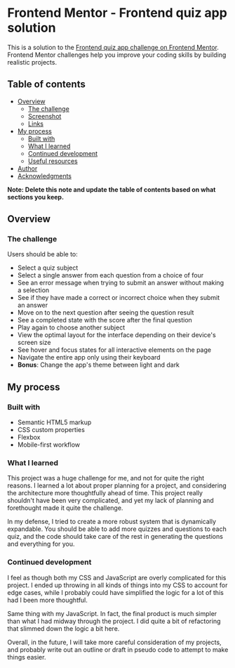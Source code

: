 # Frontend Mentor - Frontend quiz app solution

This is a solution to the [Frontend quiz app challenge on Frontend Mentor](https://www.frontendmentor.io/challenges/frontend-quiz-app-BE7xkzXQnU). Frontend Mentor challenges help you improve your coding skills by building realistic projects.

## Table of contents

- [Overview](#overview)
  - [The challenge](#the-challenge)
  - [Screenshot](#screenshot)
  - [Links](#links)
- [My process](#my-process)
  - [Built with](#built-with)
  - [What I learned](#what-i-learned)
  - [Continued development](#continued-development)
  - [Useful resources](#useful-resources)
- [Author](#author)
- [Acknowledgments](#acknowledgments)

**Note: Delete this note and update the table of contents based on what sections you keep.**

## Overview

### The challenge

Users should be able to:

- Select a quiz subject
- Select a single answer from each question from a choice of four
- See an error message when trying to submit an answer without making a selection
- See if they have made a correct or incorrect choice when they submit an answer
- Move on to the next question after seeing the question result
- See a completed state with the score after the final question
- Play again to choose another subject
- View the optimal layout for the interface depending on their device's screen size
- See hover and focus states for all interactive elements on the page
- Navigate the entire app only using their keyboard
- **Bonus**: Change the app's theme between light and dark

## My process

### Built with

- Semantic HTML5 markup
- CSS custom properties
- Flexbox
- Mobile-first workflow

### What I learned

This project was a huge challenge for me, and not for quite the right reasons. I learned a lot about proper planning for a project, and considering the architecture more thoughtfully ahead of time. This project really shouldn't have been very complicated, and yet my lack of planning and forethought made it quite the challenge.

In my defense, I tried to create a more robust system that is dynamically expandable. You should be able to add more quizzes and questions to each quiz, and the code should take care of the rest in generating the questions and everything for you.

### Continued development

I feel as though both my CSS and JavaScript are overly complicated for this project. I ended up throwing in all kinds of things into my CSS to account for edge cases, while I probably could have simplified the logic for a lot of this had I been more thoughtful.

Same thing with my JavaScript. In fact, the final product is much simpler than what I had midway through the project. I did quite a bit of refactoring that slimmed down the logic a bit here.

Overall, in the future, I will take more careful consideration of my projects, and probably write out an outline or draft in pseudo code to attempt to make things easier.
